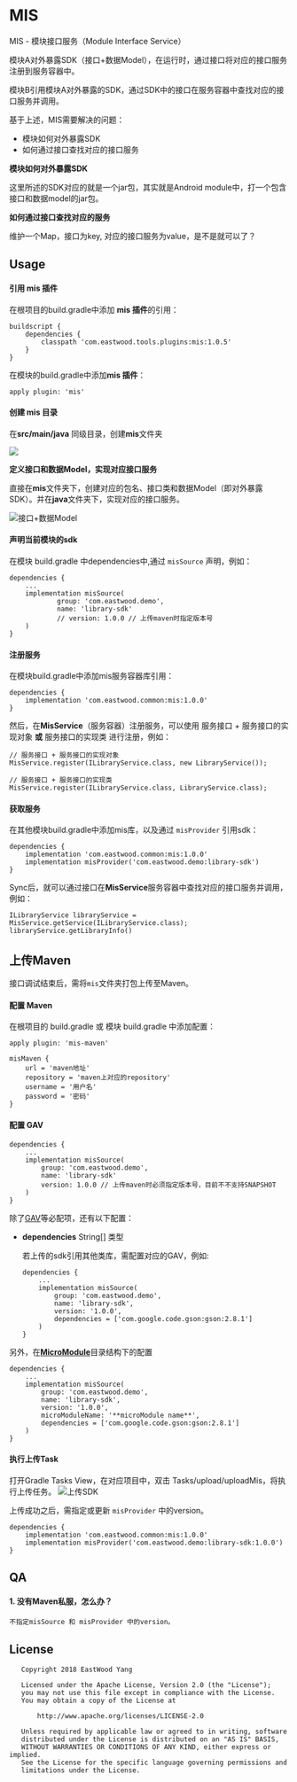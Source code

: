 # MIS
MIS - 模块接口服务（Module Interface Service）

模块A对外暴露SDK（接口+数据Model），在运行时，通过接口将对应的接口服务注册到服务容器中。

模块B引用模块A对外暴露的SDK，通过SDK中的接口在服务容器中查找对应的接口服务并调用。

基于上述，MIS需要解决的问题：

* 模块如何对外暴露SDK
* 如何通过接口查找对应的接口服务

**模块如何对外暴露SDK**

这里所述的SDK对应的就是一个jar包，其实就是Android module中，打一个包含接口和数据model的jar包。

**如何通过接口查找对应的服务**

维护一个Map，接口为key, 对应的接口服务为value，是不是就可以了？


## Usage

#### 引用 mis 插件

在根项目的build.gradle中添加 **mis 插件**的引用：
```
buildscript {
    dependencies {
        classpath 'com.eastwood.tools.plugins:mis:1.0.5'
    }
}
```

在模块的build.gradle中添加**mis 插件**：
```
apply plugin: 'mis' 
```

#### 创建 mis 目录

在**src/main/java** 同级目录，创建**mis**文件夹

![](https://user-gold-cdn.xitu.io/2018/7/30/164eab1718831a1e?w=270&h=321&f=png&s=6663)

**定义接口和数据Model，实现对应接口服务**

直接在**mis**文件夹下，创建对应的包名、接口类和数据Model（即对外暴露SDK）。并在**java**文件夹下，实现对应的接口服务。

![接口+数据Model](https://user-gold-cdn.xitu.io/2018/7/30/164eab5630a021d4?w=308&h=421&f=png&s=10071)

#### 声明当前模块的sdk

在模块 build.gradle 中dependencies中,通过 `misSource` 声明，例如：

```
dependencies {
    ...
    implementation misSource(
            group: 'com.eastwood.demo',
            name: 'library-sdk'
            // version: 1.0.0 // 上传maven时指定版本号
    )
}
```

#### 注册服务

在模块build.gradle中添加mis服务容器库引用：

```
dependencies {
    implementation 'com.eastwood.common:mis:1.0.0'
}
```


然后，在**MisService**（服务容器）注册服务，可以使用 服务接口 + 服务接口的实现对象 **或** 服务接口的实现类 进行注册，例如：

```
// 服务接口 + 服务接口的实现对象
MisService.register(ILibraryService.class, new LibraryService());
 
// 服务接口 + 服务接口的实现类
MisService.register(ILibraryService.class, LibraryService.class);
```

#### 获取服务

在其他模块build.gradle中添加mis库，以及通过 `misProvider` 引用sdk：

```
dependencies {
    implementation 'com.eastwood.common:mis:1.0.0'
    implementation misProvider('com.eastwood.demo:library-sdk')
}
```


Sync后，就可以通过接口在**MisService**服务容器中查找对应的接口服务并调用，例如：

```
ILibraryService libraryService = MisService.getService(ILibraryService.class);
libraryService.getLibraryInfo()
```

## 上传Maven
接口调试结束后，需将`mis`文件夹打包上传至Maven。

#### 配置 Maven
在根项目的 build.gradle 或 模块 build.gradle 中添加配置：

```
apply plugin: 'mis-maven'
 
misMaven {
    url = 'maven地址'
    repository = 'maven上对应的repository'
    username = '用户名'
    password = '密码'
}
```

#### 配置 GAV

```
dependencies {
    ...
    implementation misSource(
        group: 'com.eastwood.demo',
        name: 'library-sdk'
        version: 1.0.0 // 上传maven时必须指定版本号，目前不不支持SNAPSHOT
    )
}
```

除了[GAV](https://maven.apache.org/guides/mini/guide-naming-conventions.html)等必配项，还有以下配置：
* **dependencies** String[] 类型
  
    若上传的sdk引用其他类库，需配置对应的GAV，例如:

    ```
    dependencies {
        ...
        implementation misSource(
            group: 'com.eastwood.demo',
            name: 'library-sdk',
            version: '1.0.0',
            dependencies = ['com.google.code.gson:gson:2.8.1']
        )
    }
    ```

另外，在[**MicroModule**](https://github.com/EastWoodYang/MicroModule)目录结构下的配置
```
dependencies {
    ...
    implementation misSource(
        group: 'com.eastwood.demo',
        name: 'library-sdk',
        version: '1.0.0',
        microModuleName: '**microModule name**',
        dependencies = ['com.google.code.gson:gson:2.8.1']
    )
}
```

#### 执行上传Task
打开Gradle Tasks View，在对应项目中，双击 Tasks/upload/uploadMis，将执行上传任务。
![上传SDK](https://user-gold-cdn.xitu.io/2018/7/30/164eacb1e751a292?w=236&h=265&f=png&s=5912)

上传成功之后，需指定或更新 `misProvider` 中的version。
```
dependencies {
    implementation 'com.eastwood.common:mis:1.0.0'
    implementation misProvider('com.eastwood.demo:library-sdk:1.0.0')
}
```
    
## QA
#### 1. 没有Maven私服，怎么办？

    不指定misSource 和 misProvider 中的version。
    
## License

```
   Copyright 2018 EastWood Yang

   Licensed under the Apache License, Version 2.0 (the "License");
   you may not use this file except in compliance with the License.
   You may obtain a copy of the License at

       http://www.apache.org/licenses/LICENSE-2.0

   Unless required by applicable law or agreed to in writing, software
   distributed under the License is distributed on an "AS IS" BASIS,
   WITHOUT WARRANTIES OR CONDITIONS OF ANY KIND, either express or implied.
   See the License for the specific language governing permissions and
   limitations under the License.
```
